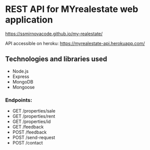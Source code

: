 # REST API for MYrealestate web application

https://ssmirnovacode.github.io/my-realestate/

API accessible on heroku:
https://myrealestate-api.herokuapp.com/

## Technologies and libraries used
 - Node.js
 - Express
 - MongoDB
 - Mongoose

### Endpoints:
 - GET /properties/sale
 - GET /properties/rent
 - GET /properties/id
 - GET /feedback
 - POST /feedback
 - POST /send-request
 - POST /contact

